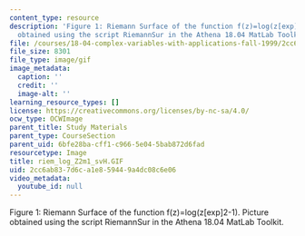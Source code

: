 ```yaml
---
content_type: resource
description: 'Figure 1: Riemann Surface of the function f(z)=log(z[exp]2-1). Picture
  obtained using the script RiemannSur in the Athena 18.04 MatLab Toolkit.'
file: /courses/18-04-complex-variables-with-applications-fall-1999/2cc6ab837d6ca1e859449a4dc08c6e06_riem_log_Z2m1_svH.GIF
file_size: 8301
file_type: image/gif
image_metadata:
  caption: ''
  credit: ''
  image-alt: ''
learning_resource_types: []
license: https://creativecommons.org/licenses/by-nc-sa/4.0/
ocw_type: OCWImage
parent_title: Study Materials
parent_type: CourseSection
parent_uid: 6bfe28ba-cff1-c966-5e04-5bab872d6fad
resourcetype: Image
title: riem_log_Z2m1_svH.GIF
uid: 2cc6ab83-7d6c-a1e8-5944-9a4dc08c6e06
video_metadata:
  youtube_id: null
---
```

Figure 1: Riemann Surface of the function f(z)=log(z[exp]2-1). Picture obtained using the script RiemannSur in the Athena 18.04 MatLab Toolkit.